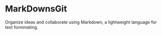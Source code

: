 # MarkDownsGit
Organize ideas and collaborate using Markdown, a lightweight language for text formmating.
